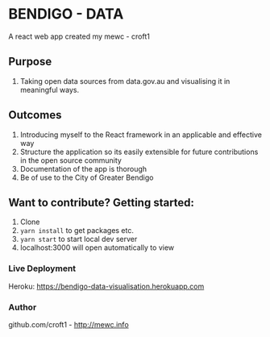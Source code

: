 # BENDIGO - DATA

A react web app created my mewc - croft1

## Purpose

1. Taking open data sources from data.gov.au and visualising it in meaningful ways.

## Outcomes

1. Introducing myself to the React framework in an applicable and effective way
1. Structure the application so its easily extensible for future contributions in the open source community
1. Documentation of the app is thorough
1. Be of use to the City of Greater Bendigo

## Want to contribute? Getting started:

1. Clone
1. ```yarn install``` to get packages etc.
1. ```yarn start``` to start local dev server
1. localhost:3000 will open automatically to view


### Live Deployment

Heroku: https://bendigo-data-visualisation.herokuapp.com

### Author

github.com/croft1 - http://mewc.info

